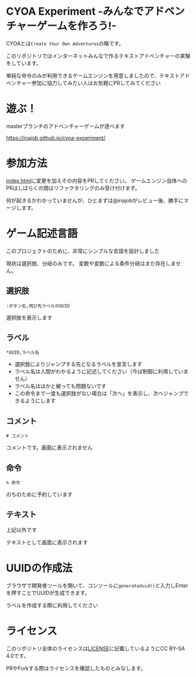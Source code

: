 # CYOA Experiment -みんなでアドベンチャーゲームを作ろう!-

CYOAとは`Create Your Own Adventures`の略です。

このリポジトリではインターネットみんなで作るテキストアドベンチャーの実験をしています。

単純な命令のみが利用できるゲームエンジンを用意しましたので、テキストアドベンチャー参加に協力してみたい人はお気軽にPRしてみてください

# 遊ぶ！

masterブランチのアドベンチャーゲームが遊べます

https://inajob.github.io/cyoa-experiment/

# 参加方法

[index.html](index.html)に変更を加えその内容をPRしてください。
ゲームエンジン自体へのPRはしばらくの間はリファクタリングのみ受け付けます。

何が起きるかわかっていませんが、ひとまずは@inajobがレビュー後、勝手にマージします。

# ゲーム記述言語

このプロジェクトのために、非常にシンプルな言語を設計しました

現状は選択肢、分岐のみです。
変数や変数による条件分岐はまだ存在しません。

## 選択肢

`:ボタン名,飛び先ラベルのUUID`

選択肢を表示します

## ラベル

`*UUID,ラベル名`

- 選択肢によりジャンプする先となるラベルを宣言します
- ラベル名は人間がわかるように記述してください（今は制御に利用していません）
- ラベル名はほかと被っても問題ないです
- この命令まで一度も選択肢がない場合は「次へ」を表示し、次へジャンプできるようにします

## コメント

`# コメント`

コメントです。画面に表示されません

## 命令

`% 命令`

のちのために予約しています

## テキスト

上記以外です

テキストとして画面に表示されます

# UUIDの作成法

ブラウザで開発者ツールを開いて、コンソールに`generateUuid()`と入力しEnterを押すことでUUIDが生成できます。

ラベルを作成する際に利用してください

# ライセンス

このリポジトリ全体のライセンスは[LICENSE](./LICENSE)に記載しているようにCC BY-SA 4.0です。

PRやForkする際はライセンスを確認したものとみなします。

